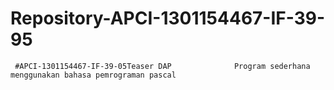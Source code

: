 # Repository-APCI-1301154467-IF-39-95
     #APCI-1301154467-IF-39-05Teaser DAP              Program sederhana menggunakan bahasa pemrograman pascal
